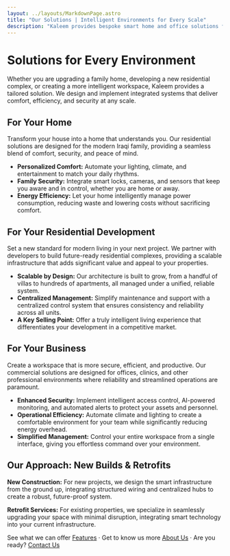 ```yaml
---
layout: ../layouts/MarkdownPage.astro
title: "Our Solutions | Intelligent Environments for Every Scale"
description: "Kaleem provides bespoke smart home and office solutions for new builds and existing properties in Iraq. Discover our services for homes, residential developments, and businesses."
---
```


# Solutions for Every Environment

Whether you are upgrading a family home, developing a new residential complex, or creating a more intelligent workspace, Kaleem provides a tailored solution. We design and implement integrated systems that deliver comfort, efficiency, and security at any scale.
## For Your Home

Transform your house into a home that understands you. Our residential solutions are designed for the modern Iraqi family, providing a seamless blend of comfort, security, and peace of mind.

- **Personalized Comfort:** Automate your lighting, climate, and entertainment to match your daily rhythms.
- **Family Security:** Integrate smart locks, cameras, and sensors that keep you aware and in control, whether you are home or away.
- **Energy Efficiency:** Let your home intelligently manage power consumption, reducing waste and lowering costs without sacrificing comfort.
## For Your Residential Development

Set a new standard for modern living in your next project. We partner with developers to build future-ready residential complexes, providing a scalable infrastructure that adds significant value and appeal to your properties.

- **Scalable by Design:** Our architecture is built to grow, from a handful of villas to hundreds of apartments, all managed under a unified, reliable system.
- **Centralized Management:** Simplify maintenance and support with a centralized control system that ensures consistency and reliability across all units.
- **A Key Selling Point:** Offer a truly intelligent living experience that differentiates your development in a competitive market.
## For Your Business

Create a workspace that is more secure, efficient, and productive. Our commercial solutions are designed for offices, clinics, and other professional environments where reliability and streamlined operations are paramount.

- **Enhanced Security:** Implement intelligent access control, AI-powered monitoring, and automated alerts to protect your assets and personnel.
- **Operational Efficiency:** Automate climate and lighting to create a comfortable environment for your team while significantly reducing energy overhead.
- **Simplified Management:** Control your entire workspace from a single interface, giving you effortless command over your environment.
## Our Approach: New Builds & Retrofits

**New Construction:** For new projects, we design the smart infrastructure from the ground up, integrating structured wiring and centralized hubs to create a robust, future-proof system.

**Retrofit Services:** For existing properties, we specialize in seamlessly upgrading your space with minimal disruption, integrating smart technology into your current infrastructure.

See what we can offer [Features](/features) · Get to know us more [About Us](/about) · Are you ready? [Contact Us](/contact)